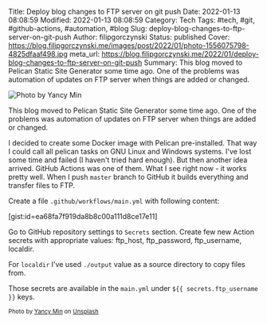 Title: Deploy blog changes to FTP server on git push
Date: 2022-01-13 08:08:59
Modified: 2022-01-13 08:08:59
Category: Tech
Tags: #tech, #git, #github-actions, #automation, #blog
Slug: deploy-blog-changes-to-ftp-server-on-git-push
Author: filipgorczynski
Status: published
Cover: https://blog.filipgorczynski.me/images/post/2022/01/photo-1556075798-4825dfaaf498.jpg
meta_url: https://blog.filipgorczynski.me/2022/01/deploy-blog-changes-to-ftp-server-on-git-push
Summary: This blog moved to Pelican Static Site Generator some time ago. One of the problems was automation of updates on FTP server when things are added or changed.

![Photo by Yancy Min](https://blog.filipgorczynski.me/images/post/2022/01/photo-1556075798-4825dfaaf498.jpg)

This blog moved to Pelican Static Site Generator some time ago. One of the problems was automation of updates on FTP server when things are added or changed.

I decided to create some Docker image with Pelican pre-installed. That way I could call all pelican tasks on GNU Linux and Windows systems.
I've lost some time and failed (I haven't tried hard enough). But then another idea arrived. GitHub Actions was one of them. What I see right now - it works pretty well. When I push `master` branch to GitHub it builds everything and transfer files to FTP.

Create a file `.github/workflows/main.yml` with following content:

[gist:id=ea68fa7f919da8b8c00a111d8ce17e11]

Go to GitHub repository settings to `Secrets` section. Create few new Action secrets with appropriate values: ftp_host, ftp_password, ftp_username, localdir.

For `localdir` I've used `./output` value as a source directory to copy files from.

Those secrets are available in the `main.yml` under `${{ secrets.ftp_username }}` keys.

<small class="unsplash-reference">
    Photo by <a href="https://unsplash.com/@yancymin?utm_source=unsplash&utm_medium=referral&utm_content=creditCopyText">Yancy Min</a> on <a href="https://unsplash.com/s/photos/github-actions?utm_source=unsplash&utm_medium=referral&utm_content=creditCopyText">Unsplash</a>
</small>
